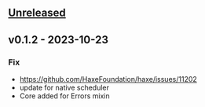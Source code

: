 <a name="unreleased"></a>
## [Unreleased]


<a name="v0.1.2"></a>
## v0.1.2 - 2023-10-23
### Fix
- https://github.com/HaxeFoundation/haxe/issues/11202
- update for native scheduler
- Core added for Errors mixin


[Unreleased]: https://github.com/ohmrun/stx_stream/compare/v0.1.2...HEAD
